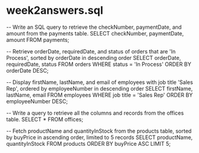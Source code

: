# week2answers.sql
-- Write an SQL query to retrieve the checkNumber, paymentDate, and amount from the payments table.
SELECT checkNumber, paymentDate, amount
FROM payments;

-- Retrieve orderDate, requiredDate, and status of orders that are 'In Process', sorted by orderDate in descending order
SELECT orderDate, requiredDate, status
FROM orders
WHERE status = 'In Process'
ORDER BY orderDate DESC;

-- Display firstName, lastName, and email of employees with job title 'Sales Rep', ordered by employeeNumber in descending order
SELECT firstName, lastName, email
FROM employees
WHERE job title = 'Sales Rep'
ORDER BY employeeNumber DESC;

-- Write a query to retrieve all the columns and records from the offices table.
SELECT *
FROM offices;

-- Fetch productName and quantityInStock from the products table, sorted by buyPrice in ascending order, limited to 5 records
SELECT productName, quantityInStock
FROM products
ORDER BY buyPrice ASC
LIMIT 5; 
